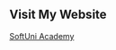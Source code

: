 <!DOCTYPE html>
<html lang="en">
<head>
</head>
    <body>
  <h2>Visit My Website</h2>
  
  <a href="https://k-ilieva.github.io/SoftUni-Web-Project/">SoftUni Academy</a>
 </body>
</html>

